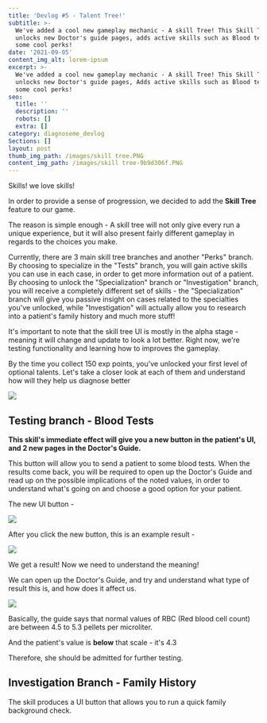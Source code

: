 ```yaml
---
title: 'Devlog #5 - Talent Tree!'
subtitle: >-
  We've added a cool new gameplay mechanic - A skill Tree! This Skill Tree
  unlocks new Doctor's guide pages, adds active skills such as Blood tests, and
  some cool perks!
date: '2021-09-05'
content_img_alt: lorem-ipsum
excerpt: >-
  We've added a cool new gameplay mechanic - A skill Tree! This Skill Tree
  unlocks new Doctor's guide pages, Adds active skills such as Blood tests, and
  some cool perks!
seo:
  title: ''
  description: ''
  robots: []
  extra: []
category: diagnoseme_devlog
Sections: []
layout: post
thumb_img_path: /images/skill tree.PNG
content_img_path: /images/skill tree-9b9d306f.PNG
---
```

Skills! we love skills!

In order to provide a sense of progression, we decided to add the **Skill Tree** feature to our game.

The reason is simple enough - A skill tree will not only give every run a unique experience, but it will also present fairly different gameplay in regards to the choices you make.

Currently, there are 3 main skill tree branches and another "Perks" branch. By choosing to specialize in the "Tests" branch, you will gain active skills you can use in each case, in order to get more information out of a patient. By choosing to unlock the "Specialization" branch or "Investigation" branch, you will receive a completely different set of skills - the "Specialization" branch will give you passive insight on cases related to the specialties you've unlocked, while "Investigation" will actually allow you to research into a patient's family history and much more stuff!

It's important to note that the skill tree UI is mostly in the alpha stage - meaning it will change and update to look a lot better. Right now, we're testing functionality and learning how to improves the gameplay.

By the time you collect 150 exp points, you've unlocked your first level of optional talents. Let's take a closer look at each of them and understand how will they help us diagnose better

![](/images/skill%20tree%20open.PNG)

## Testing branch - Blood Tests

**This skill's immediate effect will give you a new button in the patient's UI, and 2 new pages in the Doctor's Guide.**

This button will allow you to send a patient to some blood tests. When the results come back, you will be required to open up the Doctor's Guide and read up on the possible implications of the noted values, in order to understand what's going on and choose a good option for your patient.

The new UI button -

![](/images/blood%20tests%20ui-c48d6704.PNG)

After you click the new button, this is an example result -

![](/images/blood%20tests%20result.PNG)

We get a result! Now we need to understand the meaning!

We can open up the Doctor's Guide, and try and understand what type of result this is, and how does it affect us.

![](/images/blood_tests_guide-02e0b546.PNG)

Basically, the guide says that normal values of RBC (Red blood cell count) are between 4.5 to 5.3 pellets per microliter.

And the patient's value is **below** that scale - it's 4.3

Therefore, she should be admitted for further testing.



## Investigation Branch - Family History

The skill produces a UI button that allows you to run a quick family background check.



